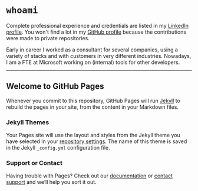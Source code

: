 # `whoami`

Complete professional experience and credentials are listed in my [LinkedIn profile](https://www.linkedin.com/in/hectormmiranda/). You won't find a lot in my [GitHub profile](https://github.com/Hector-Miranda) because the contributions were made to private repositories.

Early in career I worked as a consultant for several companies, using a variety of stacks and with customers in very different industries. Nowadays, I am a FTE at Microsoft working on (internal) tools for other developers.

---

## Welcome to GitHub Pages

Whenever you commit to this repository, GitHub Pages will run [Jekyll](https://jekyllrb.com/) to rebuild the pages in your site, from the content in your Markdown files.

### Jekyll Themes

Your Pages site will use the layout and styles from the Jekyll theme you have selected in your [repository settings](https://github.com/Hector-Miranda/hector-miranda.github.io/settings). The name of this theme is saved in the Jekyll `_config.yml` configuration file.

### Support or Contact

Having trouble with Pages? Check out our [documentation](https://help.github.com/categories/github-pages-basics/) or [contact support](https://github.com/contact) and we’ll help you sort it out.
